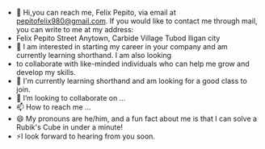 - 👋 Hi,you can reach me, Felix Pepito, via email at pepitofelix980@gmail.com. If you would like to contact me through mail, you can write to me at my address:
- Felix Pepito  Street Anytown, Carbide Village Tubod Iligan city
- 👀 I am interested in starting my career in your company and am currently learning shorthand. I am also looking
- to collaborate with like-minded individuals who can help me grow and develop my skills.
- 🌱 I'm currently learning shorthand and am looking for a good class to join.
- 💞️ I’m looking to collaborate on ...
- 📫 How to reach me ...
- 😄 My pronouns are he/him, and a fun fact about me is that I can solve a Rubik's Cube in under a minute!
- ⚡I look forward to hearing from you soon.

<!---
felixpepito/felixpepito is a ✨ special ✨ repository because its `README.md` (this file) appears on your GitHub profile.
You can click the Preview link to take a look at your changes.
--->
